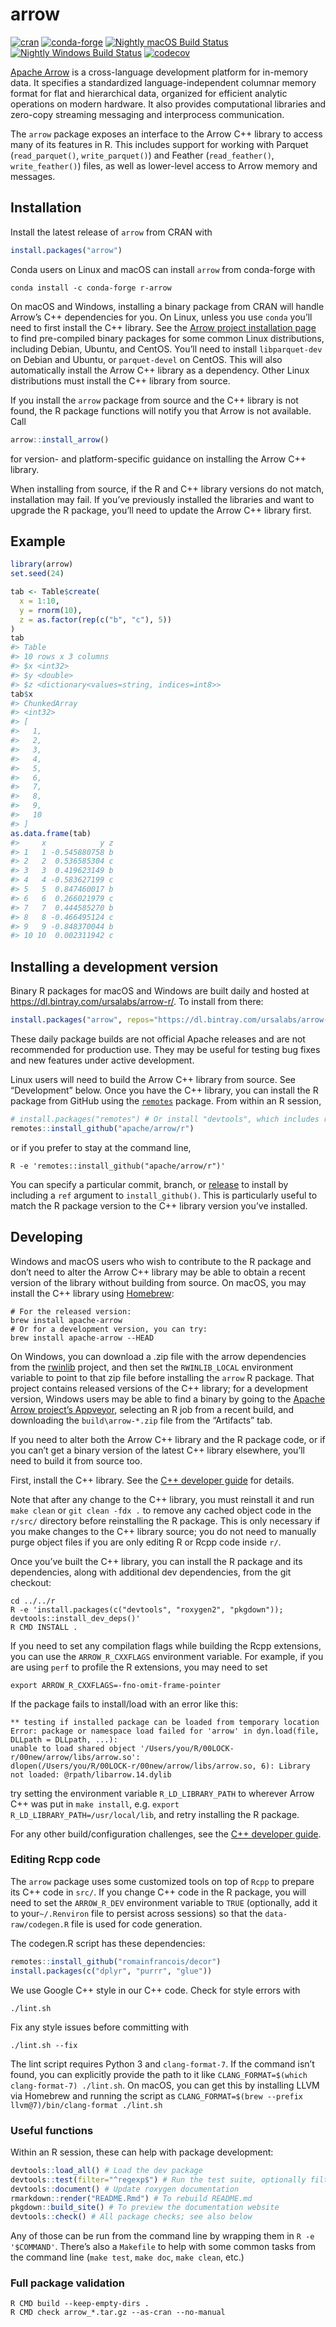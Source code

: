 
<!-- README.md is generated from README.Rmd. Please edit that file -->

# arrow

[![cran](https://www.r-pkg.org/badges/version-last-release/arrow)](https://cran.r-project.org/package=arrow)
[![conda-forge](https://img.shields.io/conda/vn/conda-forge/r-arrow.svg)](https://anaconda.org/conda-forge/r-arrow)
[![Nightly macOS Build
Status](https://travis-ci.org/ursa-labs/arrow-r-nightly.png?branch=master)](https://travis-ci.org/ursa-labs/arrow-r-nightly)
[![Nightly Windows Build
Status](https://ci.appveyor.com/api/projects/status/ume8udm5r26u2c9l/branch/master?svg=true)](https://ci.appveyor.com/project/nealrichardson/arrow-r-nightly-yxl55/branch/master)
[![codecov](https://codecov.io/gh/ursa-labs/arrow-r-nightly/branch/master/graph/badge.svg)](https://codecov.io/gh/ursa-labs/arrow-r-nightly)

[Apache Arrow](https://arrow.apache.org/) is a cross-language
development platform for in-memory data. It specifies a standardized
language-independent columnar memory format for flat and hierarchical
data, organized for efficient analytic operations on modern hardware. It
also provides computational libraries and zero-copy streaming messaging
and interprocess communication.

The `arrow` package exposes an interface to the Arrow C++ library to
access many of its features in R. This includes support for working with
Parquet (`read_parquet()`, `write_parquet()`) and Feather
(`read_feather()`, `write_feather()`) files, as well as lower-level
access to Arrow memory and messages.

## Installation

Install the latest release of `arrow` from CRAN with

``` r
install.packages("arrow")
```

Conda users on Linux and macOS can install `arrow` from conda-forge with

    conda install -c conda-forge r-arrow

On macOS and Windows, installing a binary package from CRAN will handle
Arrow’s C++ dependencies for you. On Linux, unless you use `conda`
you’ll need to first install the C++ library. See the [Arrow project
installation page](https://arrow.apache.org/install/) to find
pre-compiled binary packages for some common Linux distributions,
including Debian, Ubuntu, and CentOS. You’ll need to install
`libparquet-dev` on Debian and Ubuntu, or `parquet-devel` on CentOS.
This will also automatically install the Arrow C++ library as a
dependency. Other Linux distributions must install the C++ library from
source.

If you install the `arrow` package from source and the C++ library is
not found, the R package functions will notify you that Arrow is not
available. Call

``` r
arrow::install_arrow()
```

for version- and platform-specific guidance on installing the Arrow C++
library.

When installing from source, if the R and C++ library versions do not
match, installation may fail. If you’ve previously installed the
libraries and want to upgrade the R package, you’ll need to update the
Arrow C++ library first.

## Example

``` r
library(arrow)
set.seed(24)

tab <- Table$create(
  x = 1:10,
  y = rnorm(10),
  z = as.factor(rep(c("b", "c"), 5))
)
tab
#> Table
#> 10 rows x 3 columns
#> $x <int32>
#> $y <double>
#> $z <dictionary<values=string, indices=int8>>
tab$x
#> ChunkedArray
#> <int32>
#> [
#>   1,
#>   2,
#>   3,
#>   4,
#>   5,
#>   6,
#>   7,
#>   8,
#>   9,
#>   10
#> ]
as.data.frame(tab)
#>     x            y z
#> 1   1 -0.545880758 b
#> 2   2  0.536585304 c
#> 3   3  0.419623149 b
#> 4   4 -0.583627199 c
#> 5   5  0.847460017 b
#> 6   6  0.266021979 c
#> 7   7  0.444585270 b
#> 8   8 -0.466495124 c
#> 9   9 -0.848370044 b
#> 10 10  0.002311942 c
```

## Installing a development version

Binary R packages for macOS and Windows are built daily and hosted at
<https://dl.bintray.com/ursalabs/arrow-r/>. To install from there:

``` r
install.packages("arrow", repos="https://dl.bintray.com/ursalabs/arrow-r")
```

These daily package builds are not official Apache releases and are not
recommended for production use. They may be useful for testing bug fixes
and new features under active development.

Linux users will need to build the Arrow C++ library from source. See
“Development” below. Once you have the C++ library, you can install
the R package from GitHub using the
[`remotes`](https://remotes.r-lib.org/) package. From within an R
session,

``` r
# install.packages("remotes") # Or install "devtools", which includes remotes
remotes::install_github("apache/arrow/r")
```

or if you prefer to stay at the command line,

``` shell
R -e 'remotes::install_github("apache/arrow/r")'
```

You can specify a particular commit, branch, or
[release](https://github.com/apache/arrow/releases) to install by
including a `ref` argument to `install_github()`. This is particularly
useful to match the R package version to the C++ library version you’ve
installed.

## Developing

Windows and macOS users who wish to contribute to the R package and
don’t need to alter the Arrow C++ library may be able to obtain a
recent version of the library without building from source. On macOS,
you may install the C++ library using [Homebrew](https://brew.sh/):

``` shell
# For the released version:
brew install apache-arrow
# Or for a development version, you can try:
brew install apache-arrow --HEAD
```

On Windows, you can download a .zip file with the arrow dependencies
from the [rwinlib](https://github.com/rwinlib/arrow/releases) project,
and then set the `RWINLIB_LOCAL` environment variable to point to that
zip file before installing the `arrow` R package. That project contains
released versions of the C++ library; for a development version, Windows
users may be able to find a binary by going to the [Apache Arrow
project’s
Appveyor](https://ci.appveyor.com/project/ApacheSoftwareFoundation/arrow),
selecting an R job from a recent build, and downloading the
`build\arrow-*.zip` file from the “Artifacts” tab.

If you need to alter both the Arrow C++ library and the R package code,
or if you can’t get a binary version of the latest C++ library
elsewhere, you’ll need to build it from source too.

First, install the C++ library. See the [C++ developer
guide](https://arrow.apache.org/docs/developers/cpp.html) for details.

Note that after any change to the C++ library, you must reinstall it and
run `make clean` or `git clean -fdx .` to remove any cached object code
in the `r/src/` directory before reinstalling the R package. This is
only necessary if you make changes to the C++ library source; you do not
need to manually purge object files if you are only editing R or Rcpp
code inside `r/`.

Once you’ve built the C++ library, you can install the R package and its
dependencies, along with additional dev dependencies, from the git
checkout:

``` shell
cd ../../r
R -e 'install.packages(c("devtools", "roxygen2", "pkgdown")); devtools::install_dev_deps()'
R CMD INSTALL .
```

If you need to set any compilation flags while building the Rcpp
extensions, you can use the `ARROW_R_CXXFLAGS` environment variable. For
example, if you are using `perf` to profile the R extensions, you may
need to set

``` shell
export ARROW_R_CXXFLAGS=-fno-omit-frame-pointer
```

If the package fails to install/load with an error like this:

    ** testing if installed package can be loaded from temporary location
    Error: package or namespace load failed for 'arrow' in dyn.load(file, DLLpath = DLLpath, ...):
    unable to load shared object '/Users/you/R/00LOCK-r/00new/arrow/libs/arrow.so':
    dlopen(/Users/you/R/00LOCK-r/00new/arrow/libs/arrow.so, 6): Library not loaded: @rpath/libarrow.14.dylib

try setting the environment variable `R_LD_LIBRARY_PATH` to wherever
Arrow C++ was put in `make install`, e.g. `export
R_LD_LIBRARY_PATH=/usr/local/lib`, and retry installing the R package.

For any other build/configuration challenges, see the [C++ developer
guide](https://arrow.apache.org/docs/developers/cpp.html#building).

### Editing Rcpp code

The `arrow` package uses some customized tools on top of `Rcpp` to
prepare its C++ code in `src/`. If you change C++ code in the R package,
you will need to set the `ARROW_R_DEV` environment variable to `TRUE`
(optionally, add it to your`~/.Renviron` file to persist across
sessions) so that the `data-raw/codegen.R` file is used for code
generation.

The codegen.R script has these dependencies:

``` r
remotes::install_github("romainfrancois/decor")
install.packages(c("dplyr", "purrr", "glue"))
```

We use Google C++ style in our C++ code. Check for style errors with

    ./lint.sh

Fix any style issues before committing with

    ./lint.sh --fix

The lint script requires Python 3 and `clang-format-7`. If the command
isn’t found, you can explicitly provide the path to it like
`CLANG_FORMAT=$(which clang-format-7) ./lint.sh`. On macOS, you can get
this by installing LLVM via Homebrew and running the script as
`CLANG_FORMAT=$(brew --prefix llvm@7)/bin/clang-format ./lint.sh`

### Useful functions

Within an R session, these can help with package development:

``` r
devtools::load_all() # Load the dev package
devtools::test(filter="^regexp$") # Run the test suite, optionally filtering file names
devtools::document() # Update roxygen documentation
rmarkdown::render("README.Rmd") # To rebuild README.md
pkgdown::build_site() # To preview the documentation website
devtools::check() # All package checks; see also below
```

Any of those can be run from the command line by wrapping them in `R -e
'$COMMAND'`. There’s also a `Makefile` to help with some common tasks
from the command line (`make test`, `make doc`, `make clean`, etc.)

### Full package validation

``` shell
R CMD build --keep-empty-dirs .
R CMD check arrow_*.tar.gz --as-cran --no-manual
```
